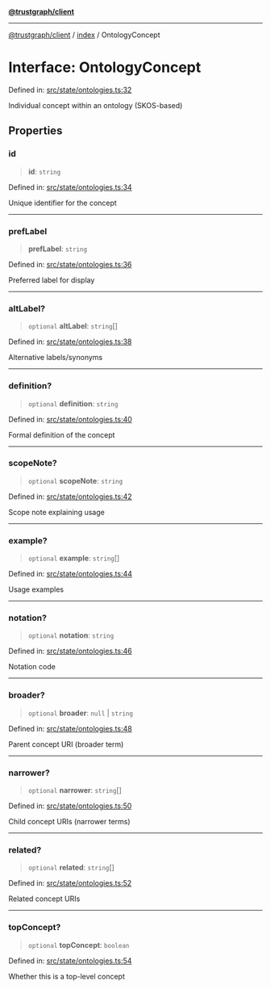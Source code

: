 [**@trustgraph/client**](../../README.md)

***

[@trustgraph/client](../../README.md) / [index](../README.md) / OntologyConcept

# Interface: OntologyConcept

Defined in: [src/state/ontologies.ts:32](https://github.com/trustgraph-ai/trustgraph-ts-client/blob/dd779923b4eaffccd17ba61aaee70d2766e28e49/src/state/ontologies.ts#L32)

Individual concept within an ontology (SKOS-based)

## Properties

### id

> **id**: `string`

Defined in: [src/state/ontologies.ts:34](https://github.com/trustgraph-ai/trustgraph-ts-client/blob/dd779923b4eaffccd17ba61aaee70d2766e28e49/src/state/ontologies.ts#L34)

Unique identifier for the concept

***

### prefLabel

> **prefLabel**: `string`

Defined in: [src/state/ontologies.ts:36](https://github.com/trustgraph-ai/trustgraph-ts-client/blob/dd779923b4eaffccd17ba61aaee70d2766e28e49/src/state/ontologies.ts#L36)

Preferred label for display

***

### altLabel?

> `optional` **altLabel**: `string`[]

Defined in: [src/state/ontologies.ts:38](https://github.com/trustgraph-ai/trustgraph-ts-client/blob/dd779923b4eaffccd17ba61aaee70d2766e28e49/src/state/ontologies.ts#L38)

Alternative labels/synonyms

***

### definition?

> `optional` **definition**: `string`

Defined in: [src/state/ontologies.ts:40](https://github.com/trustgraph-ai/trustgraph-ts-client/blob/dd779923b4eaffccd17ba61aaee70d2766e28e49/src/state/ontologies.ts#L40)

Formal definition of the concept

***

### scopeNote?

> `optional` **scopeNote**: `string`

Defined in: [src/state/ontologies.ts:42](https://github.com/trustgraph-ai/trustgraph-ts-client/blob/dd779923b4eaffccd17ba61aaee70d2766e28e49/src/state/ontologies.ts#L42)

Scope note explaining usage

***

### example?

> `optional` **example**: `string`[]

Defined in: [src/state/ontologies.ts:44](https://github.com/trustgraph-ai/trustgraph-ts-client/blob/dd779923b4eaffccd17ba61aaee70d2766e28e49/src/state/ontologies.ts#L44)

Usage examples

***

### notation?

> `optional` **notation**: `string`

Defined in: [src/state/ontologies.ts:46](https://github.com/trustgraph-ai/trustgraph-ts-client/blob/dd779923b4eaffccd17ba61aaee70d2766e28e49/src/state/ontologies.ts#L46)

Notation code

***

### broader?

> `optional` **broader**: `null` \| `string`

Defined in: [src/state/ontologies.ts:48](https://github.com/trustgraph-ai/trustgraph-ts-client/blob/dd779923b4eaffccd17ba61aaee70d2766e28e49/src/state/ontologies.ts#L48)

Parent concept URI (broader term)

***

### narrower?

> `optional` **narrower**: `string`[]

Defined in: [src/state/ontologies.ts:50](https://github.com/trustgraph-ai/trustgraph-ts-client/blob/dd779923b4eaffccd17ba61aaee70d2766e28e49/src/state/ontologies.ts#L50)

Child concept URIs (narrower terms)

***

### related?

> `optional` **related**: `string`[]

Defined in: [src/state/ontologies.ts:52](https://github.com/trustgraph-ai/trustgraph-ts-client/blob/dd779923b4eaffccd17ba61aaee70d2766e28e49/src/state/ontologies.ts#L52)

Related concept URIs

***

### topConcept?

> `optional` **topConcept**: `boolean`

Defined in: [src/state/ontologies.ts:54](https://github.com/trustgraph-ai/trustgraph-ts-client/blob/dd779923b4eaffccd17ba61aaee70d2766e28e49/src/state/ontologies.ts#L54)

Whether this is a top-level concept
